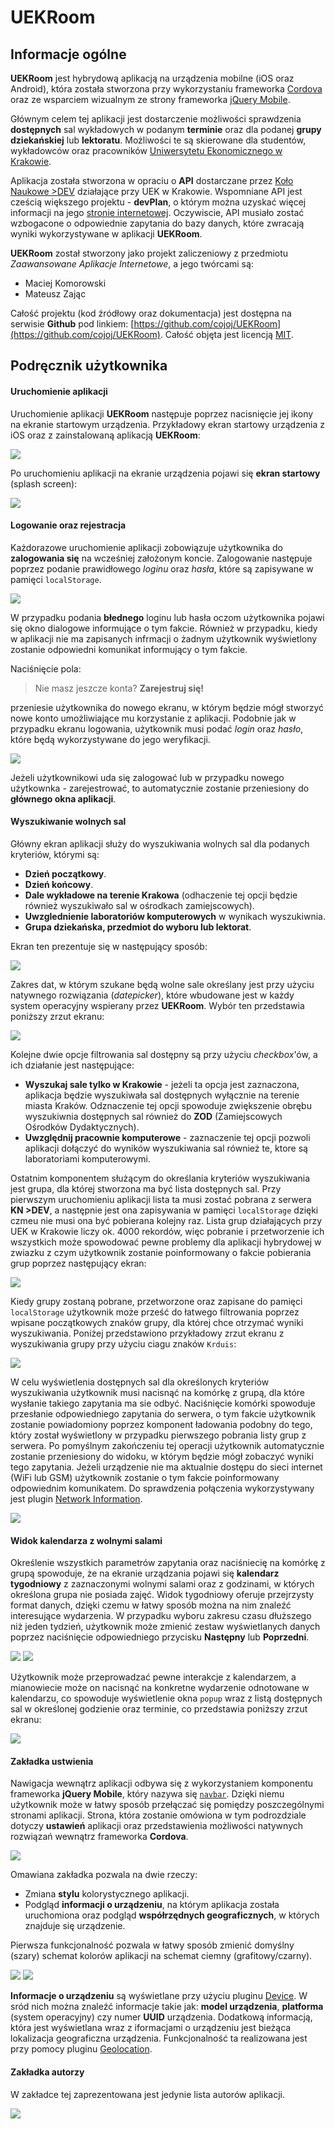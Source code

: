 # UEKRoom

## Informacje ogólne

**UEKRoom** jest hybrydową aplikacją na urządzenia mobilne (iOS oraz Android), która została stworzona przy wykorzystaniu frameworka [Cordova](https://cordova.apache.org) oraz ze wsparciem wizualnym ze strony frameworka [jQuery Mobile](https://jquerymobile.com).

Głównym celem tej aplikacji jest dostarczenie możliwości sprawdzenia **dostępnych** sal wykładowych w podanym **terminie** oraz dla podanej **grupy dziekańskiej** lub **lektoratu**. Możliwości te są skierowane dla studentów, wykładowców oraz pracowników [Uniwersytetu Ekonomicznego w Krakowie](http://uekwww.uek.krakow.pl).

Aplikacja została stworzona w opraciu o **API** dostarczane przez [Koło Naukowe >DEV](http://dev.uek.krakow.pl) działające przy UEK w Krakowie. Wspomniane API jest cześcią większego projektu - **devPlan**, o którym można uzyskać więcej informacji na jego [stronie internetowej](http://dev.uek.krakow.pl). Oczywiscie, API musiało zostać wzbogacone o odpowiednie zapytania do bazy danych, które zwracają wyniki wykorzystywane w aplikacji **UEKRoom**.

**UEKRoom** został stworzony jako projekt zaliczeniowy z przedmiotu _Zaawansowane Aplikacje Internetowe_, a jego twórcami są:

- Maciej Komorowski
- Mateusz Zając

Całość projektu (kod źródłowy oraz dokumentacja) jest dostępna na serwisie **Github** pod linkiem: [https://github.com/cojoj/UEKRoom](https://github.com/cojoj/UEKRoom). Całość objęta jest licencją [MIT](https://github.com/cojoj/UEKRoom/blob/master/LICENSE).

## Podręcznik użytkownika

#### Uruchomienie aplikacji

Uruchomienie aplikacji **UEKRoom** następuje poprzez nacisnięcie jej ikony na ekranie startowym urządzenia. Przykładowy ekran startowy urządzenia z iOS oraz z zainstalowaną aplikacją **UEKRoom**:

![](doc_assets/icon.png)

Po uruchomieniu aplikacji na ekranie urządzenia pojawi się **ekran startowy** (splash screen):

![](doc_assets/splash.png)

#### Logowanie oraz rejestracja

Każdorazowe uruchomienie aplikacji zobowiązuje użytkownika do **zalogowania się** na wcześniej założonym koncie. Zalogowanie następuje poprzez podanie prawidłowego _loginu_ oraz _hasła_, które są zapisywane w pamięci `localStorage`.

![](doc_assets/login.png)

W przypadku podania **błednego** loginu lub hasła oczom użytkownika pojawi się okno dialogowe informujące o tym fakcie. Również w przypadku, kiedy w aplikacji nie ma zapisanych infrmacji o żadnym użytkownik wyświetlony zostanie odpowiedni komunikat informujący o tym fakcie.

Naciśnięcie pola: 
>Nie masz jeszcze konta? **Zarejestruj się!**

przeniesie użytkownika do nowego ekranu, w którym będzie mógł stworzyć nowe konto umożliwiające mu korzystanie z aplikacji.
Podobnie jak w przypadku ekranu logowania, użytkownik musi podać _login_ oraz _hasło_, które będą wykorzystywane do jego weryfikacji.

![](doc_assets/register.png)

Jeżeli użytkownikowi uda się zalogować lub w przypadku nowego użytkownka - zarejestrować, to automatycznie zostanie przeniesiony do **głównego okna aplikacji**.

#### Wyszukiwanie wolnych sal

Główny ekran aplikacji służy do wyszukiwania wolnych sal dla podanych kryteriów, którymi są:

- **Dzień początkowy**.
- **Dzień końcowy**.
- **Dale wykładowe na terenie Krakowa** (odhaczenie tej opcji będzie również wyszukiwało sal w ośrodkach zamiejscowych).
- **Uwzglednienie laboratoriów komputerowych** w wynikach wyszukiwnia.
- **Grupa dziekańska, przedmiot do wyboru lub lektorat**.

Ekran ten prezentuje się w następujący sposób:

![](doc_assets/main.png)

Zakres dat, w którym szukane będą wolne sale określany jest przy użyciu natywnego rozwiązania (_datepicker_), które wbudowane jest w każdy system operacyjny wspierany przez **UEKRoom**. Wybór ten przedstawia poniższy zrzut ekranu:

![](doc_assets/datepicker.png)

Kolejne dwie opcje filtrowania sal dostępny są przy użyciu _checkbox_'ów, a ich działanie jest następujące:

- **Wyszukaj sale tylko w Krakowie** - jeżeli ta opcja jest zaznaczona, aplikacja będzie wyszukiwała sal dostępnych wyłącznie na terenie miasta Kraków. Odznaczenie tej opcji spowoduje zwiększenie obrębu wyszukiwnia dostępnych sal również do **ZOD** (Zamiejscowych Ośrodków Dydaktycznych).
- **Uwzględnij pracownie komputerowe** - zaznaczenie tej opcji pozwoli aplikacji dołączyć do wyników wyszukiwania sal również te, ktore są laboratoriami komputerowymi.

Ostatnim komponentem służącym do określania kryteriów wyszukiwania jest grupa, dla której stworzona ma być lista dostępnych sal. Przy pierwszym uruchomieniu aplikacji lista ta musi zostać pobrana z serwera **KN >DEV**, a następnie jest ona zapisywania w pamięci `localStorage` dzięki czmeu nie musi ona być pobierana kolejny raz. Lista grup działających przy UEK w Krakowie liczy ok. 4000 rekordów, więc pobranie i przetworzenie ich wszystkich może spowodować pewne problemy dla aplikacji hybrydowej w zwiazku z czym użytkownik zostanie poinformowany o fakcie pobierania grup poprzez następujący ekran:

![](doc_assets/group_download.png)

Kiedy grupy zostaną pobrane, przetworzone oraz zapisane do pamięci `localStorage` użytkownik może prześć do łatwego filtrowania poprzez wpisane początkowych znaków grupy, dla której chce otrzymać wyniki wyszukiwania. Poniżej przedstawiono przykładowy zrzut ekranu z wyszukiwania grupy przy użyciu ciagu znaków `Krduis`:

![](doc_assets/filter.png)

W celu wyświetlenia dostępnych sal dla określonych kryteriów wyszukiwania użytkownik musi nacisnąć na komórkę z grupą, dla które wysłanie takiego zapytania ma sie odbyć. Naciśnięcie komórki spowoduje przesłanie odpowiedniego zapytania do serwera, o tym fakcie użytkownik zostanie powiadomiony poprzez komponent ładowania podobny do tego, który został wyświetlony w przypadku pierwszego pobrania listy grup z serwera. Po pomyślnym zakończeniu tej operacji użytkownik automatycznie zostanie przeniesiony do widoku, w którym będzie mógł zobaczyć wyniki tego zapytania. Jeżeli urządzenie nie ma aktualnie dostępu do sieci internet (WiFi lub GSM) użytkownik zostanie o tym fakcie poinformowany odpowiednim komunikatem. Do sprawdzenia połączenia wykorzystywany jest plugin [Network Information](http://plugins.cordova.io/#/package/org.apache.cordova.network-information).

![](doc_assets/no_internet.jpg)

#### Widok kalendarza z wolnymi salami

Określenie wszystkich parametrów zapytania oraz naciśniecię na komórkę z grupą spowoduje, że na ekranie urządzania pojawi się **kalendarz tygodniowy** z zaznaczonymi wolnymi salami oraz z godzinami, w których określona grupa nie posiada zajęć. Widok tygodniowy oferuje przejrzysty format danych, dzięki czemu w łatwy sposób można na nim znaleźć interesujące wydarzenia.
W przypadku wyboru zakresu czasu dłuższego niż jeden tydzień, użytkownik może zmienić zestaw wyświetlanych danych poprzez naciśnięcie odpowiedniego przycisku **Następny** lub **Poprzedni**.

![](doc_assets/calendar_load.jpg) ![](doc_assets/calendar.jpg)

Użytkownik może przeprowadzać pewne interakcje z kalendarzem, a mianowiecie może on nacisnąć na konkretne wydarzenie odnotowane w kalendarzu, co spowoduje wyświetlenie okna `popup` wraz z listą dostępnych sal w określonej godzienie oraz terminie, co przedstawia poniższy zrzut ekranu:

![](doc_assets/popup.jpg)

#### Zakładka ustwienia

Nawigacja wewnątrz aplikacji odbywa się z wykorzystaniem komponentu frameworka **jQuery Mobile**, który nazywa się [`navbar`](https://demos.jquerymobile.com/1.2.0/docs/toolbars/docs-navbar.html). Dzięki niemu użytkownik może w łatwy sposób przełączać się pomiędzy poszczególnymi stronami aplikacji.
Strona, która zostanie omówiona w tym podrozdziale dotyczy **ustawień** aplikacji oraz przedstawienia możliwości natywnych rozwiązań wewnątrz frameworka **Cordova**.

![](doc_assets/settings.jpg)

Omawiana zakładka pozwala na dwie rzeczy:

- Zmiana **stylu** kolorystycznego aplikacji.
- Podgląd **informacji o urządzeniu**, na którym aplikacja została uruchomiona oraz podgląd **współrzędnych geograficznych**, w których znajduje się urządzenie.

Pierwsza funkcjonalność pozwala w łatwy sposób zmienić domyślny (szary) schemat kolorów aplikacji na schemat ciemny (grafitowy/czarny).

![](doc_assets/theme.jpg) ![](doc_assets/black.jpg)

**Informacje o urządzeniu** są wyświetlane przy użyciu pluginu [Device](http://plugins.cordova.io/#/package/org.apache.cordova.device). W sród nich można znaleźć informacje takie jak: **model urządzenia**, **platforma** (system operacyjny) czy numer **UUID** urządzenia.
Dodatkową informacją, która jest wyświetlana wraz z iformacjami o urządzeniu jest bieżąca lokalizacja geograficzna urządzenia. Funkcjonalność ta realizowana jest przy pomocy pluginu [Geolocation](http://plugins.cordova.io/#/package/org.apache.cordova.geolocation).

#### Zakładka autorzy

W zakładce tej zaprezentowana jest jedynie lista autorów aplikacji. 

![](doc_assets/authors.jpg)